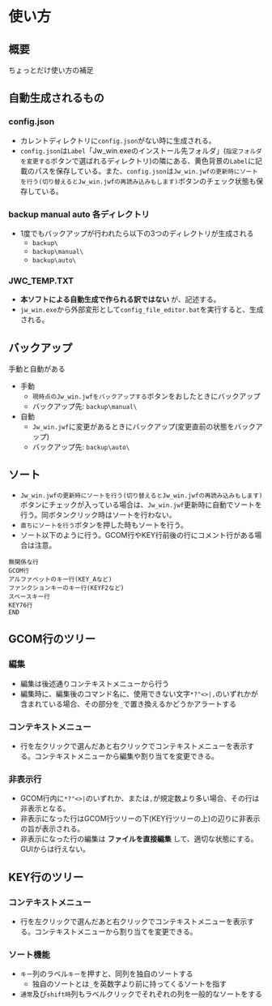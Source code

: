 # 使い方
## 概要
ちょっとだけ使い方の補足

## 自動生成されるもの
### config.json
- カレントディレクトリに`config.json`がない時に生成される。
- `config.json`は`Label`「Jw_win.exeのインストール先フォルダ」(`指定フォルダを変更する`ボタンで選ばれるディレクトリ)の隣にある、黄色背景の`Label`に記載のパスを保存している。また、`config.json`は`Jw_win.jwfの更新時にソートを行う(切り替えるとJw_win.jwfの再読み込みもします)`ボタンのチェック状態も保存している。
### backup manual auto 各ディレクトリ
- 1度でもバックアップが行われたら以下の3つのディレクトリが生成される
    - `backup\`
    - `backup\manual\`
    - `backup\auto\`
### JWC_TEMP.TXT
- **本ソフトによる自動生成で作られる訳ではない** が、記述する。
- `jw_win.exe`から外部変形として`config_file_editor.bat`を実行すると、生成される。

## バックアップ
手動と自動がある
- 手動
    - `現時点のJw_win.jwfをバックアップする`ボタンをおしたときにバックアップ
    - バックアップ先: `backup\manual\`
- 自動
    - `Jw_win.jwf`に変更があるときにバックアップ(変更直前の状態をバックアップ)
    - バックアップ先: `backup\auto\`


## ソート
- `Jw_win.jwfの更新時にソートを行う(切り替えるとJw_win.jwfの再読み込みもします)`ボタンにチェックが入っている場合は、`Jw_win.jwf`更新時に自動でソートを行う。同ボタンクリック時はソートを行わない。
- `直ちにソートを行う`ボタンを押した時もソートを行う。
- ソート以下のように行う。GCOM行やKEY行前後の行にコメント行がある場合は注意。
```
無関係な行
GCOM行
アルファベットのキー行(KEY_Aなど)
ファンクションキーのキー行(KEYF2など)
スペースキー行
KEY76行
END
```
## GCOM行のツリー
### 編集
- 編集は後述通りコンテキストメニューから行う
- 編集時に、編集後のコマンド名に、使用できない文字`*?"<>|,`のいずれかが含まれている場合、その部分を`_`で置き換えるかどうかアラートする
### コンテキストメニュー
- 行を左クリックで選んだあと右クリックでコンテキストメニューを表示する。コンテキストメニューから編集や割り当てを変更できる。
### 非表示行
- GCOM行内に`*?"<>|`のいずれか、または`,`が規定数より多い場合、その行は非表示となる。
- 非表示になった行はGCOM行ツリーの下(KEY行ツリーの上)の辺りに非表示の旨が表示される。
- 非表示になった行の編集は **ファイルを直接編集** して、適切な状態にする。GUIからは行えない。
## KEY行のツリー
### コンテキストメニュー
- 行を左クリックで選んだあと右クリックでコンテキストメニューを表示する。コンテキストメニューから割り当てを変更できる。
### ソート機能
- `キー`列のラベル`キー`を押すと、同列を独自のソートする
     - 独自のソートとは`_`を英数字より前に持ってくるソートを指す
- `通常`及び`shift時`列もラベルクリックでそれぞれの列を一般的なソートをする
